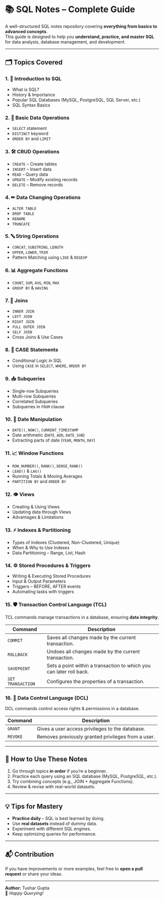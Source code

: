 # 📚 SQL Notes – Complete Guide

A well-structured SQL notes repository covering **everything from basics to advanced concepts**.  
This guide is designed to help you **understand, practice, and master SQL** for data analysis, database management, and development.

---

## 🗂 Topics Covered

### 1. **📖 Introduction to SQL**
- What is SQL?
- History & Importance
- Popular SQL Databases (MySQL, PostgreSQL, SQL Server, etc.)
- SQL Syntax Basics

### 2. **🔹 Basic Data Operations**
- `SELECT` statement
- `DISTINCT` keyword
- `ORDER BY` and `LIMIT`

### 3. **🛠 CRUD Operations**
- `CREATE` – Create tables
- `INSERT` – Insert data
- `READ` – Query data
- `UPDATE` – Modify existing records
- `DELETE` – Remove records

### 4. **✏ Data Changing Operations**
- `ALTER TABLE`
- `DROP TABLE`
- `RENAME`
- `TRUNCATE`

### 5. **🔤 String Operations**
- `CONCAT`, `SUBSTRING`, `LENGTH`
- `UPPER`, `LOWER`, `TRIM`
- Pattern Matching using `LIKE` & `REGEXP`

### 6. **📊 Aggregate Functions**
- `COUNT`, `SUM`, `AVG`, `MIN`, `MAX`
- `GROUP BY` & `HAVING`

### 7. **🔗 Joins**
- `INNER JOIN`
- `LEFT JOIN`
- `RIGHT JOIN`
- `FULL OUTER JOIN`
- `SELF JOIN`
- Cross Joins & Use Cases

### 8. **🔄 CASE Statements**
- Conditional Logic in SQL
- Using `CASE` in `SELECT`, `WHERE`, `ORDER BY`

### 9. **📥 Subqueries**
- Single-row Subqueries
- Multi-row Subqueries
- Correlated Subqueries
- Subqueries in `FROM` clause

### 10. **📅 Date Manipulation**
- `DATE()`, `NOW()`, `CURRENT_TIMESTAMP`
- Date arithmetic (`DATE_ADD`, `DATE_SUB`)
- Extracting parts of date (`YEAR`, `MONTH`, `DAY`)

### 11. **📈 Window Functions**
- `ROW_NUMBER()`, `RANK()`, `DENSE_RANK()`
- `LEAD()` & `LAG()`
- Running Totals & Moving Averages
- `PARTITION BY` and `ORDER BY`

### 12. **👁 Views**
- Creating & Using Views
- Updating data through Views
- Advantages & Limitations

### 13. **⚡ Indexes & Partitioning**
- Types of Indexes (Clustered, Non-Clustered, Unique)
- When & Why to Use Indexes
- Data Partitioning – Range, List, Hash

### 14. **⚙ Stored Procedures & Triggers**
- Writing & Executing Stored Procedures
- Input & Output Parameters
- Triggers – BEFORE, AFTER events
- Automating tasks with triggers

### 15. **🛡 Transaction Control Language (TCL)**
TCL commands manage transactions in a database, ensuring **data integrity**.

| Command | Description |
|---------|-------------|
| `COMMIT` | Saves all changes made by the current transaction. |
| `ROLLBACK` | Undoes all changes made by the current transaction. |
| `SAVEPOINT` | Sets a point within a transaction to which you can later roll back. |
| `SET TRANSACTION` | Configures the properties of a transaction. |

### 16.  **🔐 Data Control Language (DCL)**

DCL commands control access rights & permissions in a database.

| Command | Description |
|---------|-------------|
| `GRANT` | Gives a user access privileges to the database.|
| `REVOKE` | Removes previously granted privileges from a user.|

---

## 📌 How to Use These Notes
1. Go through topics **in order** if you’re a beginner.
2. Practice each query using an SQL database (MySQL, PostgreSQL, etc.).
3. Try combining concepts (e.g., JOIN + Aggregate Functions).
4. Review & revise with real-world datasets.

---

## 💡 Tips for Mastery
- **Practice daily** – SQL is best learned by doing.
- Use **real datasets** instead of dummy data.
- Experiment with different SQL engines.
- Keep optimizing queries for performance.

---

## 📬 Contribution
If you have improvements or more examples, feel free to **open a pull request** or share your ideas.

---

**Author:** Tushar Gupta  
🚀 _Happy Querying!_

